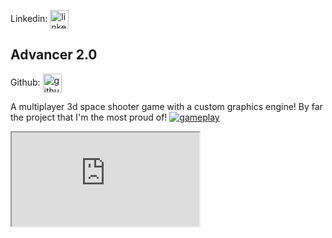 Linkedin:  <a href="https://www.linkedin.com/in/skarpnes/" target="_blank">
  <img align="center" src="https://cdn.jsdelivr.net/npm/simple-icons@3.0.1/icons/linkedin.svg" alt="linkedin" height="30" width="30">
</a>

<h2>Advancer 2.0</h2>

Github: <a href="https://github.com/Sharpness-B/Advancer-2.0/" target="_blank">
  <img align="center" src="https://cdn-icons-png.flaticon.com/512/25/25231.png" alt="github" height="30" width="30">
</a>

A multiplayer 3d space shooter game with a custom graphics engine! By far the project that I'm the most proud of!
<a href="https://advancer20.herokuapp.com" target="_blank">
  <img src="https://github.com/Sharpness-B/Advancer-2.0/blob/main/marketing_assets/main.gif?raw=true" alt="gameplay">
</a>

<iframe src="https://komarev.com/ghpvc/?username=Sharpnes-B"></iframe>

